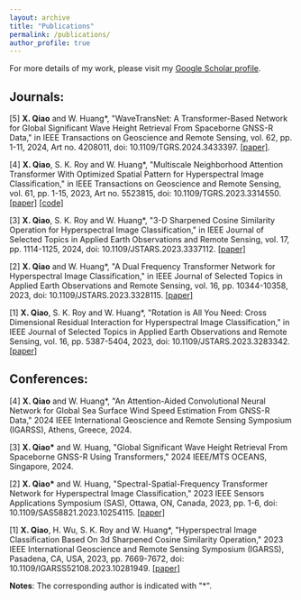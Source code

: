 ```yaml
---
layout: archive
title: "Publications"
permalink: /publications/
author_profile: true
---
```


For more details of my work, please visit my [Google Scholar profile](https://scholar.google.com/citations?user=p7VY2LgAAAAJ&hl=en).

## Journals:  

  [5] **X. Qiao** and W. Huang\*, "WaveTransNet: A Transformer-Based Network for Global Significant Wave Height Retrieval From Spaceborne GNSS-R Data," in IEEE Transactions on Geoscience and Remote Sensing, vol. 62, pp. 1-11, 2024, Art no. 4208011, doi: 10.1109/TGRS.2024.3433397. [[paper]](https://ieeexplore.ieee.org/abstract/document/10609433).
  
  [4] **X. Qiao**, S. K. Roy and W. Huang\*, "Multiscale Neighborhood Attention Transformer With Optimized Spatial Pattern for Hyperspectral Image Classification," in IEEE Transactions on Geoscience and Remote Sensing, vol. 61, pp. 1-15, 2023, Art no. 5523815, doi: 10.1109/TGRS.2023.3314550. [[paper]](https://ieeexplore.ieee.org/abstract/document/10248033) [[code]](https://github.com/xinqiao123/MSNAT)

  [3] **X. Qiao**, S. K. Roy and W. Huang\*, "3-D Sharpened Cosine Similarity Operation for Hyperspectral Image Classification," in IEEE Journal of Selected Topics in Applied Earth Observations and Remote Sensing, vol. 17, pp. 1114-1125, 2024, doi: 10.1109/JSTARS.2023.3337112. [[paper]](https://ieeexplore.ieee.org/abstract/document/10329440)
  
  [2] **X. Qiao** and W. Huang\*, "A Dual Frequency Transformer Network for Hyperspectral Image Classification," in IEEE Journal of Selected Topics in Applied Earth Observations and Remote Sensing, vol. 16, pp. 10344-10358, 2023, doi: 10.1109/JSTARS.2023.3328115. [[paper]](https://ieeexplore.ieee.org/abstract/document/10298611)

  [1] **X. Qiao**, S. K. Roy and W. Huang\*, "Rotation is All You Need: Cross Dimensional Residual Interaction for Hyperspectral Image Classification," in IEEE Journal of Selected Topics in Applied Earth Observations and Remote Sensing, vol. 16, pp. 5387-5404, 2023, doi: 10.1109/JSTARS.2023.3283342. [[paper]](https://ieeexplore.ieee.org/abstract/document/10144635)


 
## Conferences: 

  [4]  **X. Qiao** and W. Huang\*, "An Attention-Aided Convolutional Neural Network for Global Sea Surface Wind Speed Estimation From GNSS-R Data," 2024 IEEE International Geoscience and Remote Sensing Symposium (IGARSS), Athens, Greece, 2024. 

  [3]  **X. Qiao\*** and W. Huang, "Global Significant Wave Height Retrieval From Spaceborne GNSS-R Using Transformers," 2024 IEEE/MTS OCEANS, Singapore, 2024. 

  [2]  **X. Qiao\*** and W. Huang, "Spectral-Spatial-Frequency Transformer Network for Hyperspectral Image Classification," 2023 IEEE Sensors Applications Symposium (SAS), Ottawa, ON, Canada, 2023, pp. 1-6, doi: 10.1109/SAS58821.2023.10254115. [[paper]](https://ieeexplore.ieee.org/abstract/document/10254115)

  [1]  **X. Qiao**, H. Wu, S. K. Roy and W. Huang\*, "Hyperspectral Image Classification Based On 3d Sharpened Cosine Similarity Operation," 2023 IEEE International Geoscience and Remote Sensing Symposium (IGARSS), Pasadena, CA, USA, 2023, pp. 7669-7672, doi: 10.1109/IGARSS52108.2023.10281949. [[paper]](https://ieeexplore.ieee.org/abstract/document/10281949)


  **Notes**: The corresponding author is indicated with "\*".
